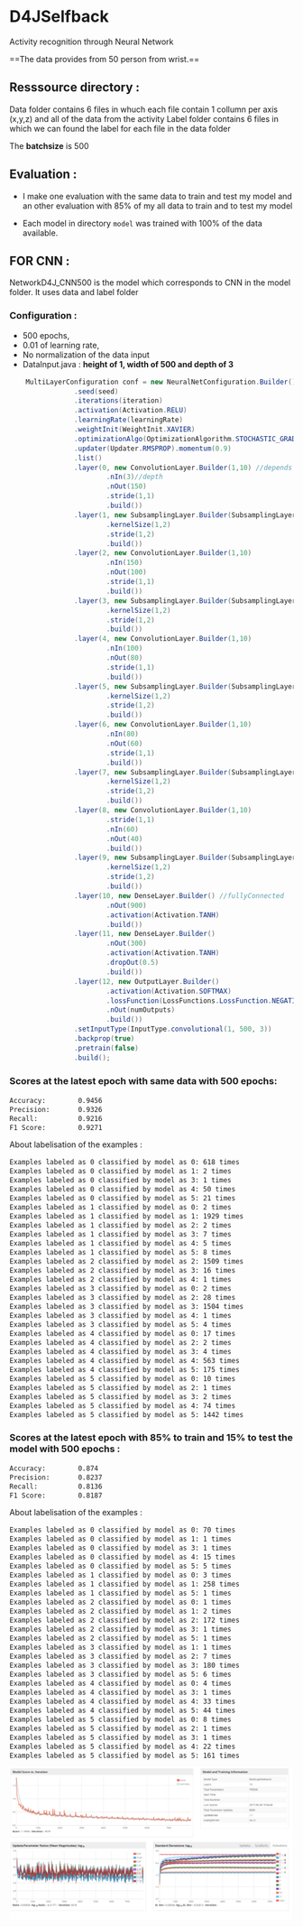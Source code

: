 # D4JSelfback
Activity recognition through Neural Network

==The data provides from 50 person from wrist.==

## Resssource directory :

Data folder contains 6 files in whuch each file contain 1 collumn per axis (x,y,z) and all of the data from the activity
Label folder contains 6 files in which we can found the label for each file in the data folder

The **batchsize** is 500

## Evaluation :

- I make one evaluation with the same data to train and test my model and an other evaluation with 85% of my all data to train and to test my model

- Each model in directory ``model`` was trained with 100% of the data available.

## FOR CNN : 

NetworkD4J_CNN500 is the model which corresponds to CNN in the model folder. It uses data and label folder 

### Configuration : 

* 500 epochs,
* 0.01 of learning rate,
* No normalization of the data input
* DataInput.java : **height of 1, width of 500 and depth of 3**

```java
    MultiLayerConfiguration conf = new NeuralNetConfiguration.Builder()
                .seed(seed)
                .iterations(iteration)
                .activation(Activation.RELU)
                .learningRate(learningRate)
                .weightInit(WeightInit.XAVIER)
                .optimizationAlgo(OptimizationAlgorithm.STOCHASTIC_GRADIENT_DESCENT)
                .updater(Updater.RMSPROP).momentum(0.9)
                .list()
                .layer(0, new ConvolutionLayer.Builder(1,10) //depends height
                        .nIn(3)//depth
                        .nOut(150)
                        .stride(1,1)
                        .build())
                .layer(1, new SubsamplingLayer.Builder(SubsamplingLayer.PoolingType.MAX) //max pooling
                        .kernelSize(1,2)
                        .stride(1,2)
                        .build())
                .layer(2, new ConvolutionLayer.Builder(1,10)
                        .nIn(150)
                        .nOut(100)
                        .stride(1,1)
                        .build())
                .layer(3, new SubsamplingLayer.Builder(SubsamplingLayer.PoolingType.MAX)
                        .kernelSize(1,2)
                        .stride(1,2)
                        .build())
                .layer(4, new ConvolutionLayer.Builder(1,10)
                        .nIn(100)
                        .nOut(80)
                        .stride(1,1)
                        .build())
                .layer(5, new SubsamplingLayer.Builder(SubsamplingLayer.PoolingType.MAX)
                        .kernelSize(1,2)
                        .stride(1,2)
                        .build())
                .layer(6, new ConvolutionLayer.Builder(1,10)
                        .nIn(80)
                        .nOut(60)
                        .stride(1,1)
                        .build())
                .layer(7, new SubsamplingLayer.Builder(SubsamplingLayer.PoolingType.MAX)
                        .kernelSize(1,2)
                        .stride(1,2)
                        .build())
                .layer(8, new ConvolutionLayer.Builder(1,10)
                        .stride(1,1)
                        .nIn(60)
                        .nOut(40)
                        .build())
                .layer(9, new SubsamplingLayer.Builder(SubsamplingLayer.PoolingType.MAX)
                        .kernelSize(1,2)
                        .stride(1,2)
                        .build())
                .layer(10, new DenseLayer.Builder() //fullyConnected
                        .nOut(900)
                        .activation(Activation.TANH)
                        .build())
                .layer(11, new DenseLayer.Builder()
                        .nOut(300)
                        .activation(Activation.TANH)
                        .dropOut(0.5)
                        .build())
                .layer(12, new OutputLayer.Builder()
                        .activation(Activation.SOFTMAX)
                        .lossFunction(LossFunctions.LossFunction.NEGATIVELOGLIKELIHOOD)
                        .nOut(numOutputs)
                        .build())
                .setInputType(InputType.convolutional(1, 500, 3))
                .backprop(true)
                .pretrain(false)
                .build();
```

### Scores at the latest epoch with same data with 500 epochs:
```
Accuracy:        0.9456
Precision:       0.9326
Recall:          0.9216
F1 Score:        0.9271
```
About labelisation of the examples :

```
Examples labeled as 0 classified by model as 0: 618 times
Examples labeled as 0 classified by model as 1: 2 times
Examples labeled as 0 classified by model as 3: 1 times
Examples labeled as 0 classified by model as 4: 50 times
Examples labeled as 0 classified by model as 5: 21 times
Examples labeled as 1 classified by model as 0: 2 times
Examples labeled as 1 classified by model as 1: 1929 times
Examples labeled as 1 classified by model as 2: 2 times
Examples labeled as 1 classified by model as 3: 7 times
Examples labeled as 1 classified by model as 4: 5 times
Examples labeled as 1 classified by model as 5: 8 times
Examples labeled as 2 classified by model as 2: 1509 times
Examples labeled as 2 classified by model as 3: 16 times
Examples labeled as 2 classified by model as 4: 1 times
Examples labeled as 3 classified by model as 0: 2 times
Examples labeled as 3 classified by model as 2: 28 times
Examples labeled as 3 classified by model as 3: 1504 times
Examples labeled as 3 classified by model as 4: 1 times
Examples labeled as 3 classified by model as 5: 4 times
Examples labeled as 4 classified by model as 0: 17 times
Examples labeled as 4 classified by model as 2: 2 times
Examples labeled as 4 classified by model as 3: 4 times
Examples labeled as 4 classified by model as 4: 563 times
Examples labeled as 4 classified by model as 5: 175 times
Examples labeled as 5 classified by model as 0: 10 times
Examples labeled as 5 classified by model as 2: 1 times
Examples labeled as 5 classified by model as 3: 2 times
Examples labeled as 5 classified by model as 4: 74 times
Examples labeled as 5 classified by model as 5: 1442 times
```

### Scores at the latest epoch with 85% to train and 15% to test the model with 500 epochs :

```
Accuracy:        0.874
Precision:       0.8237
Recall:          0.8136
F1 Score:        0.8187
```
About labelisation of the examples :

```
Examples labeled as 0 classified by model as 0: 70 times
Examples labeled as 0 classified by model as 1: 1 times
Examples labeled as 0 classified by model as 3: 1 times
Examples labeled as 0 classified by model as 4: 15 times
Examples labeled as 0 classified by model as 5: 5 times
Examples labeled as 1 classified by model as 0: 3 times
Examples labeled as 1 classified by model as 1: 258 times
Examples labeled as 1 classified by model as 5: 1 times
Examples labeled as 2 classified by model as 0: 1 times
Examples labeled as 2 classified by model as 1: 2 times
Examples labeled as 2 classified by model as 2: 172 times
Examples labeled as 2 classified by model as 3: 1 times
Examples labeled as 2 classified by model as 5: 1 times
Examples labeled as 3 classified by model as 1: 1 times
Examples labeled as 3 classified by model as 2: 7 times
Examples labeled as 3 classified by model as 3: 180 times
Examples labeled as 3 classified by model as 5: 6 times
Examples labeled as 4 classified by model as 0: 4 times
Examples labeled as 4 classified by model as 3: 1 times
Examples labeled as 4 classified by model as 4: 33 times
Examples labeled as 4 classified by model as 5: 44 times
Examples labeled as 5 classified by model as 0: 8 times
Examples labeled as 5 classified by model as 2: 1 times
Examples labeled as 5 classified by model as 3: 1 times
Examples labeled as 5 classified by model as 4: 22 times
Examples labeled as 5 classified by model as 5: 161 times
```

![alt text](https://github.com/maxgfr/D4JSelfback/blob/master/screen/CNN_500/Capture.PNG)
